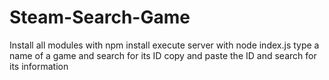 # Steam-Search-Game

Install all modules with npm install
execute server with node index.js
type a name of a game and search for its ID
copy and paste the ID and search for its information
